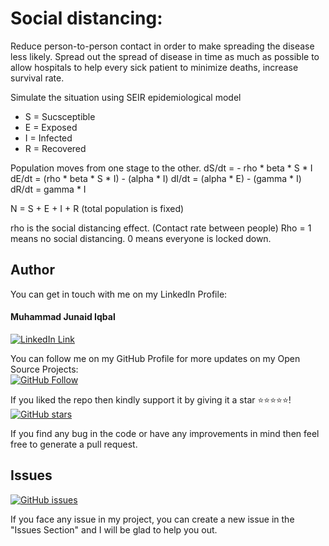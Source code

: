 # Social distancing:
Reduce person-to-person contact in order to make spreading the disease less likely.
Spread out the spread of disease in time as much as possible to allow hospitals to 
help every sick patient to minimize deaths, increase survival rate. 

Simulate the situation using SEIR epidemiological model
* S = Sucsceptible
* E = Exposed
* I = Infected
* R = Recovered

Population moves from one stage to the other. 
dS/dt = - rho * beta * S * I
dE/dt = (rho * beta * S * I) - (alpha * I)
dI/dt = (alpha * E) - (gamma * I)
dR/dt = gamma * I

N = S + E + I + R (total population is fixed)

rho is the social distancing effect. (Contact rate between people)
Rho = 1 means no social distancing. 0 means everyone is locked down.


## Author
You can get in touch with me on my LinkedIn Profile:

#### Muhammad Junaid Iqbal
[![LinkedIn Link](https://img.shields.io/badge/LinkedIn-Muhammad%20Junaid%20Iqbal-lightgrey)](https://www.linkedin.com/in/im-mjunaidiqbal)

You can follow me on my GitHub Profile for more updates on my Open Source Projects:
</br>
[![GitHub Follow](https://img.shields.io/badge/Connect-Muhammad%20Junaid%20Iqbal-blue.svg?logo=Github&longCache=true&style=social&label=Follow)](https://github.com/im-mjunaidiqbal)

If you liked the repo then kindly support it by giving it a star ⭐⭐⭐⭐⭐!</br>
[![GitHub stars](https://img.shields.io/github/stars/im-mjunaidiqbal/social-distancing)](https://github.com/im-mjunaidiqbal/social-distancing/stargazers)

If you find any bug in the code or have any improvements in mind then feel free to generate a pull request.

## Issues
[![GitHub issues](https://img.shields.io/github/issues/im-mjunaidiqbal/social-distancing?style=plastic)](https://github.com/im-mjunaidiqbal/social-distancing/issues)

If you face any issue in my project, you can create a new issue in the "Issues Section" and I will be glad to help you out.


